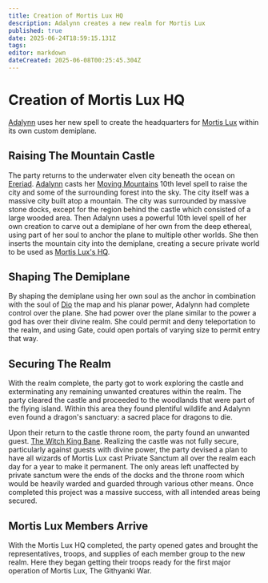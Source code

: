 ```yaml
---
title: Creation of Mortis Lux HQ
description: Adalynn creates a new realm for Mortis Lux
published: true
date: 2025-06-24T18:59:15.131Z
tags: 
editor: markdown
dateCreated: 2025-06-08T00:25:45.304Z
---
```


# Creation of Mortis Lux HQ
[Adalynn](/characters/adalynn) uses her new spell to create the headquarters for [Mortis Lux](/organizations/mortis-lux) within its own custom demiplane.


## Raising The Mountain Castle
The party returns to the underwater elven city beneath the ocean on [Ereriad](/locations/Ereriad). [Adalynn](/characters/adalynn) casts her [Moving Mountains](/Spells/Moving-Mountains) 10th level spell to raise the city and some of the surrounding forest into the sky. The city itself was a massive city built atop a mountain. The city was surrounded by massive stone docks, except for the region behind the castle which consisted of a large wooded area. Then Adalynn uses a powerful 10th level spell of her own creation to carve out a demiplane of her own from the deep ethereal, using part of her soul to anchor the plane to multiple other worlds. She then inserts the mountain city into the demiplane, creating a secure private world to be used as [Mortis Lux's HQ](/locations/mortis-lux-hq). 


## Shaping The Demiplane
By shaping the demiplane using her own soul as the anchor in combination with the soul of [Dio](/items/dio) the map and his planar power, Adalynn had complete control over the plane. She had power over the plane similar to the power a god has over their divine realm. She could permit and deny teleportation to the realm, and using Gate, could open portals of varying size to permit entry that way. 


## Securing The Realm
With the realm complete, the party got to work exploring the castle and exterminating any remaining unwanted creatures within the realm. The party cleared the castle and proceeded to the woodlands that were part of the flying island. Within this area they found plentiful wildlife and Adalynn even found a dragon's sanctuary: a sacred place for dragons to die.

Upon their return to the castle throne room, the party found an unwanted guest. [The Witch King Bane](/characters/bane). Realizing the castle was not fully secure, particularly against guests with divine power, the party devised a plan to have all wizards of Mortis Lux cast Private Sanctum all over the realm each day for a year to make it permanent. The only areas left unaffected by private sanctum were the ends of the docks and the throne room which would be heavily warded and guarded through various other means. Once completed this project was a massive success, with all intended areas being secured.


## Mortis Lux Members Arrive
With the Mortis Lux HQ completed, the party opened gates and brought the representatives, troops, and supplies of each member group to the new realm. Here they began getting their troops ready for the first major operation of Mortis Lux, The Githyanki War. 